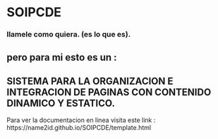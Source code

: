 # SOIPCDE 
### llamele como quiera. (es lo que es). 
## pero para mi esto es un :
## SISTEMA PARA LA ORGANIZACION E INTEGRACION DE PAGINAS CON CONTENIDO DINAMICO Y ESTATICO.

<p>
Para ver la documentacion en linea 
visita este link : https://name2id.github.io/SOIPCDE/template.html
</p>